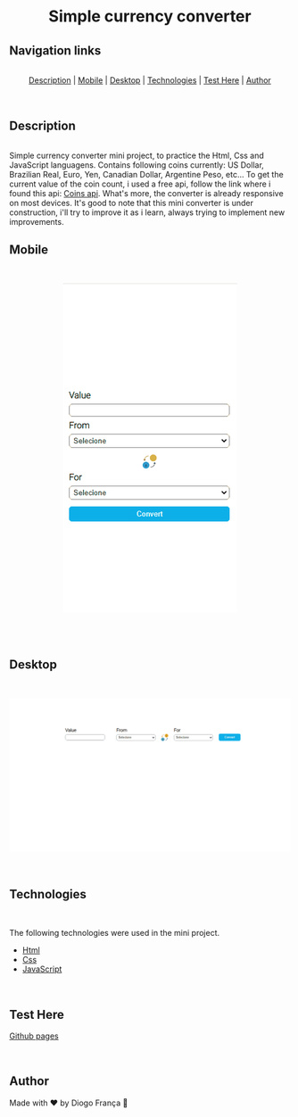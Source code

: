 <h1 align="center" style="border-bottom: none">Simple currency converter</h1>

<h2 style="margin-top: 2rem" id="links">Navigation links</h2>

<p align="center" style="margin-top: 2rem">
  <a href="#description">Description</a> |
  <a href="#mobile">Mobile</a> |
  <a href="#desktop">Desktop</a> |
  <a href="#technologies">Technologies</a> |
  <a href="#testhere">Test Here</a> |
  <a href="#author">Author</a> 
  
</p>

<br>

<h2 id="description" >Description</h2>

<p style="margin-top: 2rem">Simple currency converter mini project, to practice the Html, Css and JavaScript languagens. Contains following coins currently: US Dollar, Brazilian Real, Euro, Yen, Canadian Dollar, Argentine Peso, etc... To get the current value of the coin count, i used a free api, follow the link where i found this api: <a href="https://docs.awesomeapi.com.br/api-de-moedas">Coins api</a>. What's more, the converter is already responsive on most devices. It's good to note that this mini converter is under construction, i'll try to improve it as i learn, always trying to implement new improvements.</p>


<h2 id="mobile">Mobile</h2>
<br>

<p align="center" style="border-bottom: none">
  <img alt="Readme" title="Readme" src="assets/images/mobile.gif" style="border-bottom: none"/>
</p>

<br>

<br>

<h2 id="desktop">Desktop</h2>
<br>

<p align="center" style="border-bottom: none">
  <img alt="Readme" title="Readme" src="assets/images/desktop.gif" style="border-bottom: none"/>
</p>

<br>

<h2 id="technologies">Technologies</h2>
<br>

The following technologies were used in the mini project.

- [Html](https://developer.mozilla.org/pt-BR/docs/Web/HTML)
- [Css](https://developer.mozilla.org/pt-BR/docs/Web/CSS)
- [JavaScript](https://developer.mozilla.org/pt-BR/docs/Web/JAVASCRIPT)

<br>

<h2 id="testhere">Test Here</h2>

<a href="https://diogofranca.github.io/currency-converter/">Github pages</a>

<br>

<h2 id="author">Author</h2>
Made with ❤️ by Diogo França 🎉

<br>




